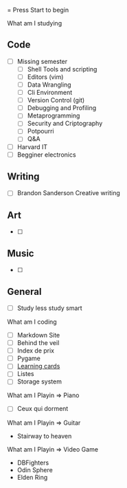 = Press Start to begin

What am I studying
## Code
* [ ] Missing semester
	* [ ] Shell Tools and scripting
	* [ ] Editors (vim)
	* [ ] Data Wrangling
	* [ ] Cli Environment
	* [ ] Version Control (git)
	* [ ] Debugging and Profiling
	* [ ] Metaprogramming
	* [ ] Security and Criptography
	* [ ] Potpourri
	* [ ] Q&A
* [ ] Harvard IT
* [ ] Begginer electronics
## Writing
* [ ] Brandon Sanderson Creative writing
## Art
* [ ] 
## Music
* [ ] 
## General
* [ ] Study less study smart

What am I coding
* [ ] Markdown Site
* [ ] Behind the veil
* [ ] Index de prix
* [ ] Pygame
* [ ] [Learning cards](../Documents/code/git/Learning-Cards/README.md)
* [ ] Listes
* [ ] Storage system

What am I Playin => Piano
* [ ] Ceux qui dorment

What am I Playin => Guitar
 * Stairway to heaven

What am I Playin => Video Game
 * DBFighters
 * Odin Sphere
 * Elden Ring

